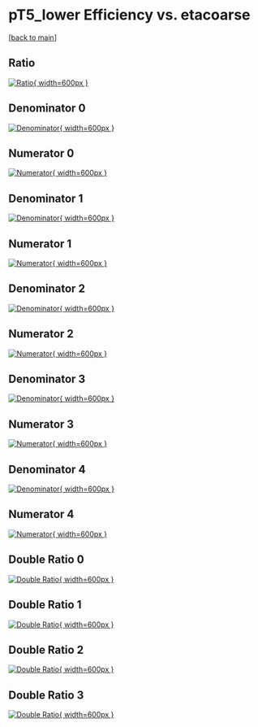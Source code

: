# pT5_lower Efficiency vs. etacoarse

[[back to main](./)]



## Ratio

[![Ratio](../mtv/var/pT5_lower_xtr_321_1_eff_etacoarse.png){ width=600px }](../mtv/var/pT5_lower_xtr_321_1_eff_etacoarse.pdf)

## Denominator 0

[![Denominator](../mtv/den/pT5_lower_xtr_321_1_eff_etacoarse_den0.png){ width=600px }](../mtv/den/pT5_lower_xtr_321_1_eff_etacoarse_den0.pdf)

## Numerator 0

[![Numerator](../mtv/num/pT5_lower_xtr_321_1_eff_etacoarse_num0.png){ width=600px }](../mtv/num/pT5_lower_xtr_321_1_eff_etacoarse_num0.pdf)

## Denominator 1

[![Denominator](../mtv/den/pT5_lower_xtr_321_1_eff_etacoarse_den1.png){ width=600px }](../mtv/den/pT5_lower_xtr_321_1_eff_etacoarse_den1.pdf)

## Numerator 1

[![Numerator](../mtv/num/pT5_lower_xtr_321_1_eff_etacoarse_num1.png){ width=600px }](../mtv/num/pT5_lower_xtr_321_1_eff_etacoarse_num1.pdf)

## Denominator 2

[![Denominator](../mtv/den/pT5_lower_xtr_321_1_eff_etacoarse_den2.png){ width=600px }](../mtv/den/pT5_lower_xtr_321_1_eff_etacoarse_den2.pdf)

## Numerator 2

[![Numerator](../mtv/num/pT5_lower_xtr_321_1_eff_etacoarse_num2.png){ width=600px }](../mtv/num/pT5_lower_xtr_321_1_eff_etacoarse_num2.pdf)

## Denominator 3

[![Denominator](../mtv/den/pT5_lower_xtr_321_1_eff_etacoarse_den3.png){ width=600px }](../mtv/den/pT5_lower_xtr_321_1_eff_etacoarse_den3.pdf)

## Numerator 3

[![Numerator](../mtv/num/pT5_lower_xtr_321_1_eff_etacoarse_num3.png){ width=600px }](../mtv/num/pT5_lower_xtr_321_1_eff_etacoarse_num3.pdf)

## Denominator 4

[![Denominator](../mtv/den/pT5_lower_xtr_321_1_eff_etacoarse_den4.png){ width=600px }](../mtv/den/pT5_lower_xtr_321_1_eff_etacoarse_den4.pdf)

## Numerator 4

[![Numerator](../mtv/num/pT5_lower_xtr_321_1_eff_etacoarse_num4.png){ width=600px }](../mtv/num/pT5_lower_xtr_321_1_eff_etacoarse_num4.pdf)

## Double Ratio 0

[![Double Ratio](../mtv/ratio/pT5_lower_xtr_321_1_eff_etacoarse_ratio0.png){ width=600px }](../mtv/ratio/pT5_lower_xtr_321_1_eff_etacoarse_ratio0.pdf)

## Double Ratio 1

[![Double Ratio](../mtv/ratio/pT5_lower_xtr_321_1_eff_etacoarse_ratio1.png){ width=600px }](../mtv/ratio/pT5_lower_xtr_321_1_eff_etacoarse_ratio1.pdf)

## Double Ratio 2

[![Double Ratio](../mtv/ratio/pT5_lower_xtr_321_1_eff_etacoarse_ratio2.png){ width=600px }](../mtv/ratio/pT5_lower_xtr_321_1_eff_etacoarse_ratio2.pdf)

## Double Ratio 3

[![Double Ratio](../mtv/ratio/pT5_lower_xtr_321_1_eff_etacoarse_ratio3.png){ width=600px }](../mtv/ratio/pT5_lower_xtr_321_1_eff_etacoarse_ratio3.pdf)

